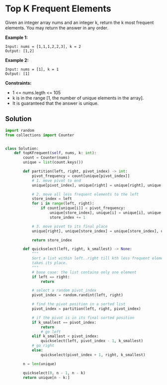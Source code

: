 <h1>Top K Frequent Elements</h1>

<p>
Given an integer array nums and an integer k, return the k most frequent elements. You may return the answer in any order.

<b>Example 1:</b>

    Input: nums = [1,1,1,2,2,3], k = 2
    Output: [1,2]
    
<b>Example 2:</b>

    Input: nums = [1], k = 1
    Output: [1]

<b>Constraints:</b>

- 1 <= nums.legth <= 105
- k is in the range [1, the number of unique elements in the array].
- It is guaranteed that the answer is unique.

<h2>Solution</h2>

```python
import random
from collections import Counter


class Solution:
    def topKFrequent(self, nums, k: int):
        count = Counter(nums)
        unique = list(count.keys())

        def partition(left, right, pivot_index) -> int:
            pivot_frequency = count[unique[pivot_index]]
            # 1. move pivot to end
            unique[pivot_index], unique[right] = unique[right], unique[pivot_index]

            # 2. move all less frequent elements to the left
            store_index = left
            for i in range(left, right):
                if count[unique[i]] < pivot_frequency:
                    unique[store_index], unique[i] = unique[i], unique[store_index]
                    store_index += 1

            # 3. move pivot to its final place
            unique[right], unique[store_index] = unique[store_index], unique[right]

            return store_index

        def quickselect(left, right, k_smallest) -> None:
            """
            Sort a list within left..right till kth less frequent element
            takes its place.
            """
            # base case: the list contains only one element
            if left == right:
                return

            # select a random pivot_index
            pivot_index = random.randint(left, right)

            # find the pivot position in a sorted list
            pivot_index = partition(left, right, pivot_index)

            # if the pivot is in its final sorted position
            if k_smallest == pivot_index:
                return
                # go left
            elif k_smallest < pivot_index:
                quickselect(left, pivot_index - 1, k_smallest)
            # go right
            else:
                quickselect(pivot_index + 1, right, k_smallest)

        n = len(unique)

        quickselect(0, n - 1, n - k)
        return unique[n - k:]
```
